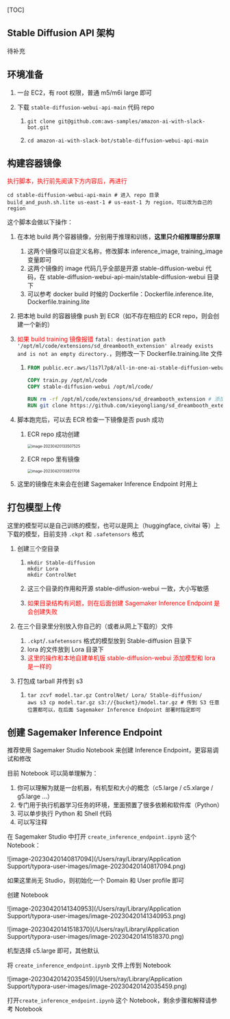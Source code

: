 [TOC]



## Stable Diffusion API 架构

待补充



## 环境准备

1. 一台 EC2，有 root 权限，普通 m5/m6i large 即可

2. 下载 `stable-diffusion-webui-api-main` 代码 repo

   1. ```shell
      git clone git@github.com:aws-samples/amazon-ai-with-slack-bot.git
      ```

   2. ```shell
      cd amazon-ai-with-slack-bot/stable-diffusion-webui-api-main
      ```




## 构建容器镜像

<span style="color:red">执行脚本，执行前先阅读下方内容后，再进行</span>

```shell
cd stable-diffusion-webui-api-main # 进入 repo 目录
build_and_push.sh.lite us-east-1 # us-east-1 为 region，可以改为自己的 region
```



这个脚本会做以下操作：

1. 在本地 build 两个容器镜像，分别用于推理和训练，**这里只介绍推理部分原理**

   1. 这两个镜像可以自定义名称，修改脚本 inference_image, training_image 变量即可
   2. 这两个镜像的 image 代码几乎全部是开源 stable-diffusion-webui 代码，在 stable-diffusion-webui-api-main/stable-diffusion-webui 目录下
   3. 可以参考 docker build 时候的 Dockerfile：Dockerfile.inference.lite, Dockerfile.training.lite

2. 把本地 build 的容器镜像 push 到 ECR（如不存在相应的 ECR repo，则会创建一个新的）

3. <span style="color:red">如果 build training 镜像报错</span> `fatal: destination path '/opt/ml/code/extensions/sd_dreambooth_extension' already exists and is not an empty directory.`，则修改一下 Dockerfile.training.lite 文件

   1. ```dockerfile
      FROM public.ecr.aws/l1s7l7p8/all-in-one-ai-stable-diffusion-webui-training:latest
      
      COPY train.py /opt/ml/code
      COPY stable-diffusion-webui /opt/ml/code/
      
      RUN rm -rf /opt/ml/code/extensions/sd_dreambooth_extension # 添加这一行，先删掉以前的文件
      RUN git clone https://github.com/xieyongliang/sd_dreambooth_extension.git /opt/ml/code/extensions/sd_dreambooth_extension
      ```

4. 脚本跑完后，可以去 ECR 检查一下镜像是否 push 成功

   1. ECR repo 成功创建

      <img src="/Users/ray/Library/Application Support/typora-user-images/image-20230420133507525.png" alt="image-20230420133507525" style="zoom:60%;" />

   2. ECR repo 里有镜像

      <img src="/Users/ray/Library/Application Support/typora-user-images/image-20230420133821708.png" alt="image-20230420133821708" style="zoom:60%;" />

5. 这里的镜像在未来会在创建 Sagemaker Inference Endpoint 时用上



## 打包模型上传

这里的模型可以是自己训练的模型，也可以是网上（huggingface, civitai 等）上下载的模型，目前支持 `.ckpt` 和 `.safetensors` 格式



1. 创建三个空目录

   1. ```
      mkdir Stable-diffusion
      mkdir Lora
      mkdir ControlNet
      ```

   2. 这三个目录的作用和开源 stable-diffusion-webui 一致，大小写敏感

   3. <span style="color:red">如果目录结构有问题，则在后面创建 Sagemaker Inference Endpoint 是会创建失败</span>

2. 在三个目录里分别放入你自己的（或者从网上下载的）文件

   1.  `.ckpt`/`.safetensors` 格式的模型放到 Stable-diffusion 目录下
   2. lora 的文件放到 Lora 目录下
   3. <span style="color:red">这里的操作和本地自建单机版 stable-diffusion-webui 添加模型和 lora 是一样的</span>

3. 打包成 tarball 并传到 s3

   1. ```shell
      tar zcvf model.tar.gz ControlNet/ Lora/ Stable-diffusion/
      aws s3 cp model.tar.gz s3://{bucket}/model.tar.gz # 传到 S3 任意位置都可以，在后面 Sagemaker Inference Endpoint 部署时指定即可
      ```



## 创建 Sagemaker Inference Endpoint

推荐使用 Sagemaker Studio Notebook 来创建 Inference Endpoint，更容易调试和修改



目前 Notebook 可以简单理解为：

1. 你可以理解为就是一台机器，有机型和大小的概念（c5.large / c5.xlarge / g5.large ...）
2. 专门用于执行机器学习任务的环境，里面预置了很多依赖和软件库（Python）
3. 可以单步执行 Python 和 Shell 代码
4. 可以写注释



在 Sagemaker Studio 中打开 `create_inference_endpoint.ipynb` 这个 Notebook：

![image-20230420140817094](/Users/ray/Library/Application Support/typora-user-images/image-20230420140817094.png)



如果这里尚无 Studio，则初始化一个 Domain 和 User profile 即可



创建 Notebook

![image-20230420141340953](/Users/ray/Library/Application Support/typora-user-images/image-20230420141340953.png)

![image-20230420141518370](/Users/ray/Library/Application Support/typora-user-images/image-20230420141518370.png)



机型选择 c5.large 即可，其他默认



将 `create_inference_endpoint.ipynb` 文件上传到 Notebook

![image-20230420142035459](/Users/ray/Library/Application Support/typora-user-images/image-20230420142035459.png)



打开`create_inference_endpoint.ipynb` 这个 Notebook，剩余步骤和解释请参考 Notebook